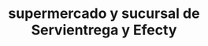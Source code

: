 ---
title: "supermercado y sucursal de Servientrega y Efecty"
url: /confines/supermercado-y-sucursal-de-servientrega-y-efecty/
shop: Supermarkt
---